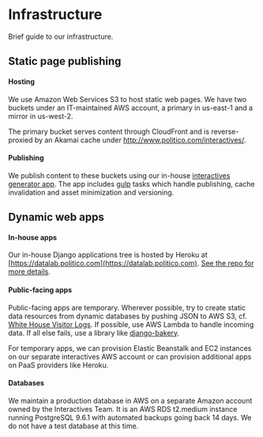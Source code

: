 # Infrastructure

Brief guide to our infrastructure.

## Static page publishing

#### Hosting

We use Amazon Web Services S3 to host static web pages. We have two buckets under an IT-maintained AWS account, a primary in us-east-1 and a mirror in us-west-2. 

The primary bucket serves content through CloudFront and is reverse-proxied by an Akamai cache under http://www.politico.com/interactives/.

#### Publishing

We publish content to these buckets using our in-house [interactives generator app](https://github.com/The-Politico/generator-politico-interactives). The app includes [gulp](http://gulpjs.com/) tasks which handle publishing, cache invalidation and asset minimization and versioning.


## Dynamic web apps

#### In-house apps

Our in-house Django applications tree is hosted by Heroku at [https://datalab.politico.com](https://datalab.politico.com). [See the repo for more details](https://github.com/The-Politico/django-politico-datalab).

#### Public-facing apps

Public-facing apps are temporary. Wherever possible, try to create static data resources from dynamic databases by pushing JSON to AWS S3, cf. [White House Visitor Logs](https://github.com/The-Politico/django-politico-datalab/tree/master/visitorlogs). If possible, use AWS Lambda to handle incoming data. If all else fails, use a library like [django-bakery](https://github.com/datadesk/django-bakery).

For temporary apps, we can provision Elastic Beanstalk and EC2 instances on our separate interactives AWS account or can provision additional apps on PaaS providers like Heroku.


#### Databases

We maintain a production database in AWS on a separate Amazon account owned by the Interactives Team. It is an AWS RDS t2.medium instance running PostgreSQL 9.6.1 with automated backups going back 14 days. We do not have a test database at this time.